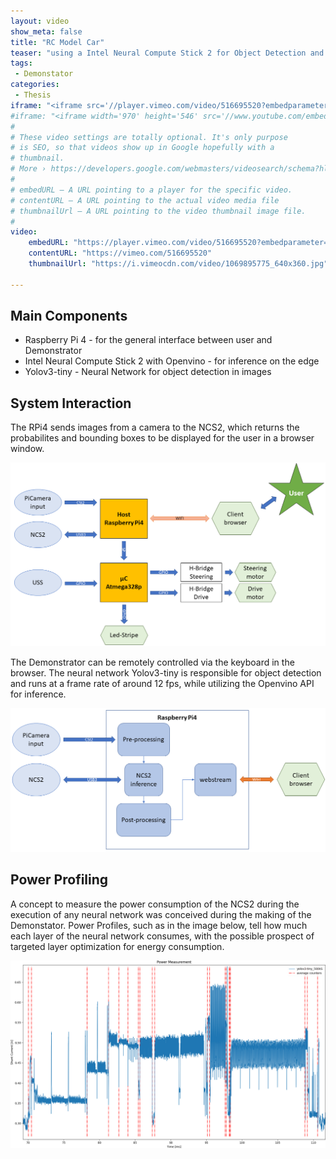 ```yaml
---
layout: video
show_meta: false
title: "RC Model Car"
teaser: "using a Intel Neural Compute Stick 2 for Object Detection and Classification"
tags:
 - Demonstator
categories:
 - Thesis
iframe: "<iframe src='//player.vimeo.com/video/516695520?embedparameter=value' width='970' height='546' frameborder='0' allowfullscreen></iframe>"
#iframe: "<iframe width='970' height='546' src='//www.youtube.com/embed/WoHxoz_0ykI' frameborder='0' allowfullscreen></iframe>"
#
# These video settings are totally optional. It's only purpose
# is SEO, so that videos show up in Google hopefully with a 
# thumbnail.
# More › https://developers.google.com/webmasters/videosearch/schema?hl=en&rd=1
#
# embedURL – A URL pointing to a player for the specific video.
# contentURL – A URL pointing to the actual video media file
# thumbnailUrl – A URL pointing to the video thumbnail image file.
#
video:
    embedURL: "https://player.vimeo.com/video/516695520?embedparameter=value"
    contentURL: "https://vimeo.com/516695520"
    thumbnailUrl: "https://i.vimeocdn.com/video/1069895775_640x360.jpg"

---
```

<!--more-->

## Main Components

* Raspberry Pi 4 - for the general interface between user and Demonstrator
* Intel Neural Compute Stick 2 with Openvino - for inference on the edge
* Yolov3-tiny - Neural Network for object detection in images

## System Interaction

The RPi4 sends images from a camera to the NCS2, which returns the probabilites and bounding boxes to be displayed for the user in a browser window.

<div class="row">
  <img src="../../images/posts/demonstrator_flow.png" width="600"/>
</div>

The Demonstrator can be remotely controlled via the keyboard in the browser.
The neural network Yolov3-tiny is responsible for object detection and runs at a frame rate of around 12 fps, while utilizing the Openvino API for inference.
 
<div class="row">
  <img src="../../images/posts/demonstrator_webstream_flow.png" width="600"/>
</div>

## Power Profiling

A concept to measure the power consumption of the NCS2 during the execution of any neural network was conceived during the making of the Demonstator.
Power Profiles, such as in the image below, tell how much each layer of the neural network consumes, with the possible prospect of targeted layer optimization for energy consumption.

<div class="row">
  <img src="../../images/posts/yolov3-tiny__500kS_mod9_dat+rep.png" width="600"/>
</div>
